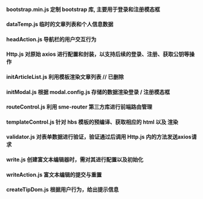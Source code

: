 #### bootstrap.min.js   定制 bootstrap 库, 主要用于登录和注册模态框
#### dataTemp.js  临时的文章列表和个人信息数据 
#### headAction.js  导航栏的用户交互行为
#### Http.js  对原始 axios 进行配置和封装，以支持后续的登录、注册、获取公钥等操作
#### initArticleList.js   利用模板渲染文章列表 // 已删除
#### initModal.js   根据 modal.config.js 存储的数据渲染登录 / 注册模态框
#### routeControl.js  利用 sme-router 第三方库进行前端路由管理
#### templateControl.js  针对 hbs 模板的预编译、获取相应的 html 以及 渲染
#### validator.js  对表单数据进行验证，验证通过后调用 Http.js 内的方法发送axios请求
#### write.js 创建富文本编辑器时，需对其进行配置以及初始化
#### writeAction.js 富文本编辑的提交与重置
#### createTipDom.js 根据用户行为，给出提示信息
